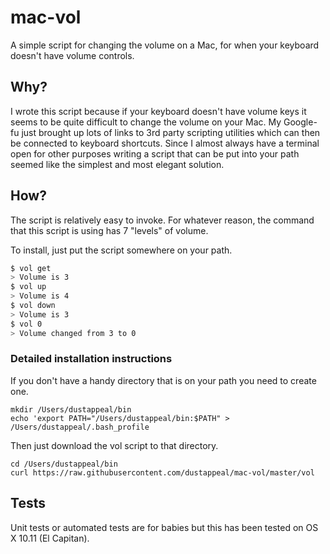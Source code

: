 # mac-vol
A simple script for changing the volume on a Mac, for when your keyboard
doesn't have volume controls.

## Why?
I wrote this script because if your keyboard doesn't have volume keys it seems
to be quite difficult to change the volume on your Mac. My Google-fu just brought
up lots of links to 3rd party scripting utilities which can then be connected to
keyboard shortcuts. Since I almost always have a terminal open for other purposes
writing a script that can be put into your path seemed like the simplest and most
elegant solution.

## How?
The script is relatively easy to invoke. For whatever reason, the command that 
this script is using has 7 "levels" of volume.

To install, just put the script somewhere on your path.

```bash
$ vol get
> Volume is 3
$ vol up
> Volume is 4
$ vol down
> Volume is 3
$ vol 0
> Volume changed from 3 to 0
```

### Detailed installation instructions
If you don't have a handy directory that is on your path you need to create one.

```
mkdir /Users/dustappeal/bin
echo 'export PATH="/Users/dustappeal/bin:$PATH" > /Users/dustappeal/.bash_profile
```

Then just download the vol script to that directory.
```
cd /Users/dustappeal/bin
curl https://raw.githubusercontent.com/dustappeal/mac-vol/master/vol
```

## Tests
Unit tests or automated tests are for babies but this has been tested on OS X 10.11 (El Capitan).
